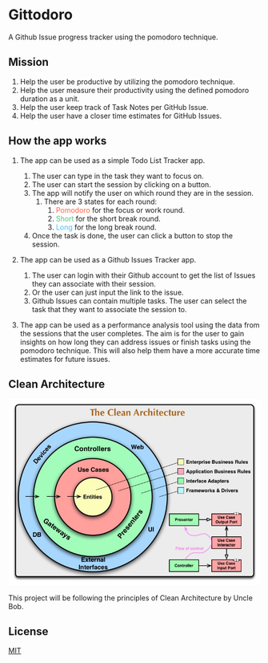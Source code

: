 # Gittodoro

A Github Issue progress tracker using the pomodoro technique.

## Mission

1. Help the user be productive by utilizing the pomodoro technique.
1. Help the user measure their productivity using the defined pomodoro duration as a unit.
1. Help the user keep track of Task Notes per GitHub Issue.
1. Help the user have a closer time estimates for GitHub Issues.

## How the app works

1. The app can be used as a simple Todo List Tracker app.

   1. The user can type in the task they want to focus on.
   1. The user can start the session by clicking on a button.
   1. The app will notify the user on which round they are in the session.
      1. There are 3 states for each round:
         1. <span style="color:tomato">Pomodoro</span> for the focus or work round.
         1. <span style="color:rgb(85, 194, 135)">Short</span> for the short break round.
         1. <span style="color:rgb(71, 189, 255)">Long</span> for the long break round.
   1. Once the task is done, the user can click a button to stop the session.

1. The app can be used as a Github Issues Tracker app.

   1. The user can login with their Github account to get the list of Issues they can associate with their session.
   1. Or the user can just input the link to the issue.
   1. Github Issues can contain multiple tasks. The user can select the task that they want to associate the session to.

1. The app can be used as a performance analysis tool using the data from the sessions that the user completes. The aim is for the user to gain insights on how long they can address issues or finish tasks using the pomodoro technique. This will also help them have a more accurate time estimates for future issues.

## Clean Architecture

![The Clean Architecture](./docs/CleanArchitecture.jpg)

This project will be following the principles of Clean Architecture by Uncle Bob.


## License

[MIT](LICENSE)
